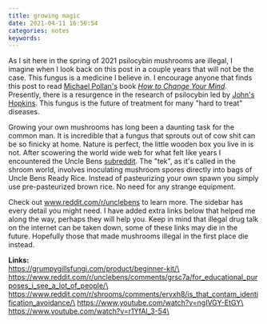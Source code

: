 ```yaml
---
title: growing magic
date: 2021-04-11 16:56:54
categories: notes
keywords:
---
```


As I sit here in the spring of 2021 psilocybin mushrooms are illegal, I imagine when I look back on this post in a couple years that will not be the case. This fungus is a medicine I believe in. I encourage anyone that finds this post to read [Michael Pollan's](https://www.youtube.com/watch?v=yPXhoQRTP9Q) book [*How to Change Your Mind*](https://www.unom.ac.in/webportal/uploads/miscelloneous/cpsychology/1.pdf). Presently, there is a resurgence in the research of psilocybin led by [John's Hopkins](https://www.hopkinsmedicine.org/news/articles/first-of-its-kind-psychedelic-research-center-debuts-at-johns-hopkins). This fungus is the future of treatment for many "hard to treat" diseases. 

Growing your own mushrooms has long been a daunting task for the common man. It is incredible that a fungus that sprouts out of cow shit can be so finicky at home. Nature is perfect, the little wooden box you live in is not. After scowering the world wide web for what felt like years I encountered the Uncle Bens [subreddit](reddit.com/r/unclebens). The "tek", as it's called in the shroom world, involves inoculating mushroom spores directly into bags of Uncle Bens Ready Rice. Instead of pasteurizing your own spawn you simply use pre-pasteurized brown rice. No need for any strange equipment. 

Check out www.reddit.com/r/unclebens to learn more. The sidebar has every detail you might need. I have added extra links below that helped me along the way, perhaps they will help you. Keep in mind that illegal drug talk on the internet can be taken down, some of these links may die in the future. Hopefully those that made mushrooms illegal in the first place die instead. 

**Links:**\
https://grumpygillsfungi.com/product/beginner-kit/\
https://www.reddit.com/r/unclebens/comments/grsc7a/for_educational_purposes_i_see_a_lot_of_people/\
https://www.reddit.com/r/shrooms/comments/ervxh8/is_that_contam_identification_avoidance/\
https://www.youtube.com/watch?v=ngIVGY-EtGY\
https://www.youtube.com/watch?v=r1YfAl_3-54\